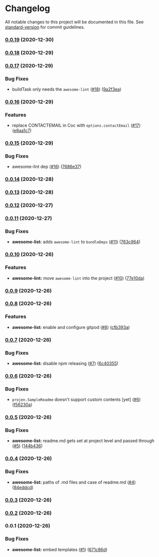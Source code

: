 # Changelog

All notable changes to this project will be documented in this file. See [standard-version](https://github.com/conventional-changelog/standard-version) for commit guidelines.

### [0.0.19](https://github.com/p6m7g8/p6-projen-project-awesome-list/compare/v0.0.17...v0.0.19) (2020-12-30)

### [0.0.18](https://github.com/p6m7g8/p6-projen-project-awesome-list/compare/v0.0.17...v0.0.18) (2020-12-29)

### [0.0.17](https://github.com/p6m7g8/p6-projen-project-awesome-list/compare/v0.0.16...v0.0.17) (2020-12-29)


### Bug Fixes

* buildTask only needs the `awesome-lint` ([#18](https://github.com/p6m7g8/p6-projen-project-awesome-list/issues/18)) ([9a2f3ea](https://github.com/p6m7g8/p6-projen-project-awesome-list/commit/9a2f3eadfe6cd1132bcbd1725e05626212db0690))

### [0.0.16](https://github.com/p6m7g8/p6-projen-project-awesome-list/compare/v0.0.15...v0.0.16) (2020-12-29)


### Features

* replace CONTACTEMAIL in Coc with `options.contactEmail` ([#17](https://github.com/p6m7g8/p6-projen-project-awesome-list/issues/17)) ([e6aa1c7](https://github.com/p6m7g8/p6-projen-project-awesome-list/commit/e6aa1c7595240e69d93a88bbb2c82f81b310cd0b))

### [0.0.15](https://github.com/p6m7g8/p6-projen-project-awesome-list/compare/v0.0.14...v0.0.15) (2020-12-29)


### Bug Fixes

* awesome-lint dep ([#16](https://github.com/p6m7g8/p6-projen-project-awesome-list/issues/16)) ([7686e37](https://github.com/p6m7g8/p6-projen-project-awesome-list/commit/7686e3795e7e892b6f73868a86c7ad76349153ed))

### [0.0.14](https://github.com/p6m7g8/p6-projen-project-awesome-list/compare/v0.0.13...v0.0.14) (2020-12-28)

### [0.0.13](https://github.com/p6m7g8/p6-projen-project-awesome-list/compare/v0.0.12...v0.0.13) (2020-12-28)

### [0.0.12](https://github.com/p6m7g8/p6-projen-project-awesome-list/compare/v0.0.11...v0.0.12) (2020-12-27)

### [0.0.11](https://github.com/p6m7g8/p6-projen-project-awesome-list/compare/v0.0.10...v0.0.11) (2020-12-27)


### Bug Fixes

* **awesome-list:** adds `awesome-lint` to `bundleDeps` ([#11](https://github.com/p6m7g8/p6-projen-project-awesome-list/issues/11)) ([763c964](https://github.com/p6m7g8/p6-projen-project-awesome-list/commit/763c964535d161eba0624b8719f8dde1a926443e))

### [0.0.10](https://github.com/p6m7g8/p6-projen-project-awesome-list/compare/v0.0.9...v0.0.10) (2020-12-26)


### Features

* **awesome-lint:** move `awesome-lint` into the project ([#10](https://github.com/p6m7g8/p6-projen-project-awesome-list/issues/10)) ([77e10da](https://github.com/p6m7g8/p6-projen-project-awesome-list/commit/77e10da2972813151869fb94e102b51336089481))

### [0.0.9](https://github.com/p6m7g8/p6-projen-project-awesome-list/compare/v0.0.8...v0.0.9) (2020-12-26)

### [0.0.8](https://github.com/p6m7g8/p6-projen-project-awesome-list/compare/v0.0.7...v0.0.8) (2020-12-26)


### Features

* **awesome-list:** enable and configure gitpod ([#8](https://github.com/p6m7g8/p6-projen-project-awesome-list/issues/8)) ([cfb393a](https://github.com/p6m7g8/p6-projen-project-awesome-list/commit/cfb393a9a966fe01861fb7d97dc9171594852816))

### [0.0.7](https://github.com/p6m7g8/p6-projen-project-awesome-list/compare/v0.0.6...v0.0.7) (2020-12-26)


### Bug Fixes

* **awesome-list:** disable npm releasing ([#7](https://github.com/p6m7g8/p6-projen-project-awesome-list/issues/7)) ([6c40355](https://github.com/p6m7g8/p6-projen-project-awesome-list/commit/6c40355e996507192e05060ab35fc38966046a64))

### [0.0.6](https://github.com/p6m7g8/p6-projen-project-awesome-list/compare/v0.0.5...v0.0.6) (2020-12-26)


### Bug Fixes

* `projen.SampleReadme` doesn't support custom contents [yet] ([#6](https://github.com/p6m7g8/p6-projen-project-awesome-list/issues/6)) ([f56230a](https://github.com/p6m7g8/p6-projen-project-awesome-list/commit/f56230aca1db7084c91b7a2d8c9d520b27529e65))

### [0.0.5](https://github.com/p6m7g8/p6-projen-project-awesome-list/compare/v0.0.4...v0.0.5) (2020-12-26)


### Bug Fixes

* **awesome-list:** readme.md gets set at project level and passed through ([#5](https://github.com/p6m7g8/p6-projen-project-awesome-list/issues/5)) ([144b436](https://github.com/p6m7g8/p6-projen-project-awesome-list/commit/144b436daaf0d1722b6e3e3d61b291f2bfba31af))

### [0.0.4](https://github.com/p6m7g8/p6-projen-project-awesome-list/compare/v0.0.3...v0.0.4) (2020-12-26)


### Bug Fixes

* **awesome-list:** paths of .md files and case of readme.md ([#4](https://github.com/p6m7g8/p6-projen-project-awesome-list/issues/4)) ([84eddcd](https://github.com/p6m7g8/p6-projen-project-awesome-list/commit/84eddcdd498df0f0ac4a10ad26375beeace561c1))

### [0.0.3](https://github.com/p6m7g8/p6-projen-project-awesome-list/compare/v0.0.2...v0.0.3) (2020-12-26)

### [0.0.2](https://github.com/p6m7g8/p6-projen-project-awesome-list/compare/v0.0.1...v0.0.2) (2020-12-26)

### 0.0.1 (2020-12-26)


### Bug Fixes

* **awesome-list:** embed templates ([#1](https://github.com/p6m7g8/p6-projen-project-awesome-list/issues/1)) ([671c86d](https://github.com/p6m7g8/p6-projen-project-awesome-list/commit/671c86d6300fe2a1de08475b27275a16bea2e6d9))
